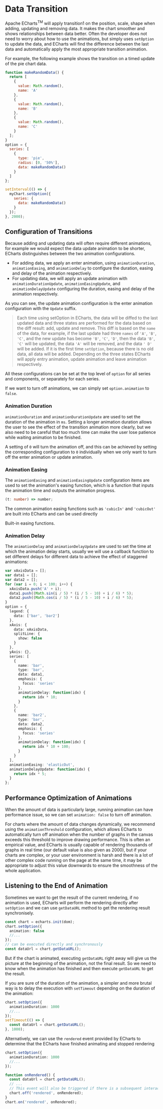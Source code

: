 # Data Transition

Apache ECharts<sup>TM</sup> will apply transition1 on the position, scale, shape when adding, updating and removing data. It makes the chart smoother and shows relationships between data better. Often the developer does not need to worry about how to use the animations, but simply uses `setOption` to update the data, and ECharts will find the difference between the last data and automatically apply the most appropriate transition animation.

For example, the following example shows the transition on a timed update of the pie chart data.

```js live {layout: 'lr'}
function makeRandomData() {
  return [
    {
      value: Math.random(),
      name: 'A'
    },
    {
      value: Math.random(),
      name: 'B'
    },
    {
      value: Math.random(),
      name: 'C'
    }
  ];
}
option = {
  series: [
    {
      type: 'pie',
      radius: [0, '50%'],
      data: makeRandomData()
    }
  ]
};

setInterval(() => {
  myChart.setOption({
    series: {
      data: makeRandomData()
    }
  });
}, 2000);
```

## Configuration of Transitions

Because adding and updating data will often require different animations, for example we would expect the data update animation to be shorter, ECharts distinguishes between the two animation configurations.

- For adding data, we apply an enter animation, using `animationDuration`, `animationEasing`, and `animationDelay` to configure the duration, easing and delay of the animation respectively.
- For updating data, we will apply an update animation with `animationDurationUpdate`, `animationEasingUpdate`, and `animationDelayUpdate` configuring the duration, easing and delay of the animation respectively.

As you can see, the update animation configuration is the enter animation configuration with the `Update` suffix.

> Each time using setOption in ECharts, the data will be diffed to the last updated data and three states are performed for the data based on the diff result: add, update and remove. This diff is based on the `name` of the data, for example, if the last update had three `names` of `'A'`, `'B'`, `'C'`, and the new update has become `'B'`, `'C'`, `'D'`, then the data `'B'`, `'C'` will be updated, the data `'A'` will be removed, and the data `' D'` will be added. If it is the first time `setOption`, because there is no old data, all data will be added. Depending on the three states ECharts will apply entry animation, update animation and leave animation respectively.

All these configurations can be set at the top level of `option` for all series and components, or separately for each series.

If we want to turn off animations, we can simply set `option.animation` to `false`.

### Animation Duration

`animationDuration` and `animationDurationUpdate` are used to set the duration of the animation in `ms`. Setting a longer animation duration allows the user to see the effect of the transition animation more clearly, but we also need to be careful that too much time can make the user lose patience while waiting animation to be finished.

A setting of `0` will turn the animation off, and this can be achieved by setting the corresponding configuration to `0` individually when we only want to turn off the enter animation or update animation.

### Animation Easing

The `animationEasing` and `animationEasingUpdate` configuration items are used to set the animation's easing function, which is a function that inputs the animation time and outputs the animation progress.

```ts
(t: number) => number;
```

The common animation easing functions such as `'cubicIn'` and `'cubicOut'` are built into ECharts and can be used directly

Built-in easing functions.

<md-example src="line-easing" width="100%" height="400" />

### Animation Delay

The `animationDelay` and `animationDelayUpdate` are used to set the time at which the animation delay starts, usually we will use a callback function to set different delays for different data to achieve the effect of staggered animations:

```ts live { layout: 'lr' }
var xAxisData = [];
var data1 = [];
var data2 = [];
for (var i = 0; i < 100; i++) {
  xAxisData.push('A' + i);
  data1.push((Math.sin(i / 5) * (i / 5 - 10) + i / 6) * 5);
  data2.push((Math.cos(i / 5) * (i / 5 - 10) + i / 6) * 5);
}
option = {
  legend: {
    data: ['bar', 'bar2']
  },
  xAxis: {
    data: xAxisData,
    splitLine: {
      show: false
    }
  },
  yAxis: {},
  series: [
    {
      name: 'bar',
      type: 'bar',
      data: data1,
      emphasis: {
        focus: 'series'
      },
      animationDelay: function(idx) {
        return idx * 10;
      }
    },
    {
      name: 'bar2',
      type: 'bar',
      data: data2,
      emphasis: {
        focus: 'series'
      },
      animationDelay: function(idx) {
        return idx * 10 + 100;
      }
    }
  ],
  animationEasing: 'elasticOut',
  animationDelayUpdate: function(idx) {
    return idx * 5;
  }
};
```

## Performance Optimization of Animations

When the amount of data is particularly large, running animation can have performance issue, so we can set `animation: false` to turn off animation.

For charts where the amount of data changes dynamically, we recommend using the `animationThreshold` configuration, which allows ECharts to automatically turn off animation when the number of graphs in the canvas exceeds this threshold to improve drawing performance. This is often an empirical value, and ECharts is usually capable of rendering thousands of graphs in real time (our default value is also given as 2000), but if your charts are complex, or your user environment is harsh and there is a lot of other complex code running on the page at the same time, it may be appropriate to adjust this value downwards to ensure the smoothness of the whole application.

## Listening to the End of Animation

Sometimes we want to get the result of the current rendering, if no animation is used, ECharts will perform the rendering directly after `setOption` and we can use `getDataURL` method to get the rendering result synchronisely.

```ts
const chart = echarts.init(dom);
chart.setOption({
  animation: false
  //...
});
// can be executed directly and synchronously
const dataUrl = chart.getDataURL();
```

But if the chart is animated, executing `getDataURL` right away will give us the picture at the beginning of the animation, not the final result. So we need to know when the animation has finished and then execute `getDataURL` to get the result.

If you are sure of the duration of the animation, a simpler and more brutal way is to delay the execution with `setTimeout` depending on the duration of the animation:

```ts
chart.setOption({
  animationDuration: 1000
  //...
});
setTimeout(() => {
  const dataUrl = chart.getDataURL();
}, 1000);
```

Alternatively, we can use the `rendered` event provided by ECharts to determine that the ECharts have finished animating and stopped rendering

```ts
chart.setOption({
  animationDuration: 1000
  //...
});

function onRendered() {
  const dataUrl = chart.getDataURL();
  // ...
  // This event will also be triggered if there is a subsequent interaction and the interaction is redrawn, so it needs to be removed when you're done using it
  chart.off('rendered', onRendered);
}
chart.on('rendered', onRendered);
```
